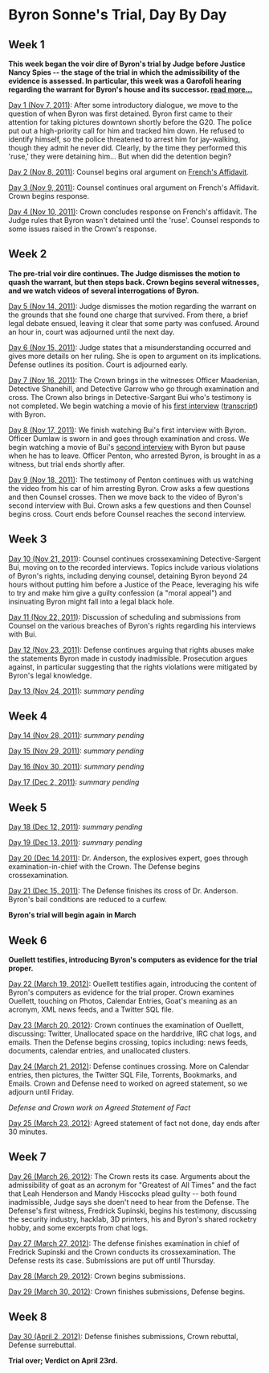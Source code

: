 Byron Sonne's Trial, Day By Day
===============================

Week 1
-------

**This week began the voir dire of Byron's trial by Judge before Justice Nancy Spies -- the stage of the trial in which the admissibility of the evidence is assessed. In particular, this week was a Garofoli hearing regarding the warrant for Byron's house and its successor. [read more...](https://github.com/colah/ByronTrialNotes/blob/master/synthesis/week1.md)**

[Day 1 (Nov 7, 2011)](https://github.com/colah/ByronTrialNotes/blob/master/daily-notes/day1.md): After some introductory dialogue, we move to the question of when Byron was first detained. Byron first came to their attention for taking pictures downtown shortly before the G20. The police put out a high-priority call for him and tracked him down. He refused to identify himself, so the police threatened to arrest him for jay-walking, though they admit he never did. Clearly, by the time they performed this 'ruse,' they were detaining him... But when did the detention begin?

[Day 2 (Nov 8, 2011)](https://github.com/colah/ByronTrialNotes/blob/master/daily-notes/day2.md): Counsel begins oral argument on [French's Affidavit](https://github.com/colah/ByronTrialNotes/raw/master/court-documents/warrant-June22-58Elderwood.pdf).

[Day 3 (Nov 9, 2011)](https://github.com/colah/ByronTrialNotes/blob/master/daily-notes/day3.md): Counsel continues oral argument on French's Affidavit. Crown begins response.

[Day 4 (Nov 10, 2011)](https://github.com/colah/ByronTrialNotes/blob/master/daily-notes/day4.md): Crown concludes response on French's affidavit. The Judge rules that Byron wasn't detained until the 'ruse'. Counsel responds to some issues raised in the Crown's response.

Week 2
--------

**The pre-trial voir dire continues. The Judge dismisses the motion to quash the warrant, but then steps back. Crown begins several witnesses, and we watch videos of several interrogations of Byron.**

[Day 5 (Nov 14, 2011)](https://github.com/colah/ByronTrialNotes/blob/master/daily-notes/day5.md): Judge dismisses the motion regarding the warrant on the grounds that she found one charge that survived. From there, a brief legal debate ensued, leaving it clear that some party was confused. Around an hour in, court was adjourned until the next day.

[Day 6 (Nov 15, 2011)](https://github.com/colah/ByronTrialNotes/blob/master/daily-notes/day6.md): Judge states that a misunderstanding occurred and gives more details on her ruling. She is open to argument on its implications. Defense outlines its position. Court is adjourned early.

[Day 7 (Nov 16, 2011)](https://github.com/colah/ByronTrialNotes/blob/master/daily-notes/day7.md): The Crown brings in the witnesses Officer Maadenian, Detective Shanehill, and Detective Garrow who go through examination and cross. The Crown also brings in Detective-Sargant Bui who's testimony is not completed. We begin watching a movie of his [first interview](http://www.youtube.com/watch?v=RTX7Gw7YJpc) ([transcript](https://github.com/colah/ByronTrialNotes/blob/master/evidence/Bui-interview-1.md)) with Byron.

[Day 8 (Nov 17, 2011)](https://github.com/colah/ByronTrialNotes/blob/master/daily-notes/day8.md): We finish watching Bui's first interview with Byron. Officer Dumlaw is sworn in and goes through examination and cross. We begin watching a movie of Bui's [second interview](http://www.youtube.com/watch?v=7o6ADO8Czf0) with Byron but pause when he has to leave. Officer Penton, who arrested Byron, is brought in as a witness, but trial ends shortly after.

[Day 9 (Nov 18, 2011)](https://github.com/colah/ByronTrialNotes/blob/master/daily-notes/day9.md): The testimony of Penton continues with us watching the video from his car of him arresting Byron. Crow asks a few questions and then Counsel crosses. Then we move back to the video of Byron's second interview with Bui. Crown asks a few questions and then Counsel begins cross. Court ends before Counsel reaches the second interview.

Week 3
--------

[Day 10 (Nov 21, 2011)](https://github.com/colah/ByronTrialNotes/blob/master/daily-notes/day10.md): Counsel continues crossexamining Detective-Sargent Bui, moving on to the recorded interviews. Topics include various violations of Byron's rights, including denying counsel, detaining Byron beyond 24 hours without putting him before a Justice of the Peace, leveraging his wife to try and make him give a guilty confession (a "moral appeal") and insinuating Byron might fall into a legal black hole.


[Day 11 (Nov 22, 2011)](https://github.com/colah/ByronTrialNotes/blob/master/daily-notes/day11.md): Discussion of scheduling and submissions from Counsel on the various breaches of Byron's rights regarding his interviews with Bui.

[Day 12 (Nov 23, 2011)](https://github.com/colah/ByronTrialNotes/blob/master/daily-notes/day12.md): Defense continues arguing that rights abuses make the statements Byron made in custody inadmissible. Prosecution argues against, in particular suggesting that the rights violations were mitigated by Byron's legal knowledge.

[Day 13 (Nov 24, 2011)](https://github.com/colah/ByronTrialNotes/blob/master/daily-notes/day13.md): _summary pending_

Week 4
--------

[Day 14 (Nov 28, 2011)](https://github.com/colah/ByronTrialNotes/blob/master/daily-notes/day14.md): _summary pending_

[Day 15 (Nov 29, 2011)](https://github.com/colah/ByronTrialNotes/blob/master/daily-notes/day15.md): _summary pending_

[Day 16 (Nov 30, 2011)](https://github.com/colah/ByronTrialNotes/blob/master/daily-notes/day16.md): _summary pending_

[Day 17 (Dec 2, 2011)](https://github.com/colah/ByronTrialNotes/blob/master/daily-notes/day17.md): _summary pending_


Week 5
--------

[Day 18 (Dec 12, 2011)](https://github.com/colah/ByronTrialNotes/blob/master/daily-notes/day18.md): _summary pending_

[Day 19 (Dec 13, 2011)](https://github.com/colah/ByronTrialNotes/blob/master/daily-notes/day19.md): _summary pending_

[Day 20 (Dec 14,2011)](https://github.com/colah/ByronTrialNotes/blob/master/daily-notes/day20.md): Dr. Anderson, the explosives expert, goes through examination-in-chief with the Crown. The Defense begins crossexamination.

[Day 21 (Dec 15, 2011)](https://github.com/colah/ByronTrialNotes/blob/master/daily-notes/day21.md): The Defense finishes its cross of Dr. Anderson. Byron's bail conditions are reduced to a curfew.

**Byron's trial will begin again in March**

Week 6
--------

**Ouellett testifies, introducing Byron's computers as evidence for the trial proper.**

[Day 22 (March 19, 2012)](https://github.com/colah/ByronTrialNotes/blob/master/daily-notes/day22.md): Ouellett testifies again, introducing the content of Byron's computers as evidence for the trial proper. Crown examines Ouellett, touching on Photos, Calendar Entries, Goat's meaning as an acronym, XML news feeds, and a Twitter SQL file.

[Day 23 (March 20, 2012)](https://github.com/colah/ByronTrialNotes/blob/master/daily-notes/day23.md): Crown continues the examination of Ouellett, discussing: Twitter, Unallocated space on the harddrive, IRC chat logs, and emails. Then the Defense begins crossing, topics including: news feeds, documents, calendar entries, and unallocated clusters.

[Day 24 (March 21, 2012)](https://github.com/colah/ByronTrialNotes/blob/master/daily-notes/day24.md): Defense continues crossing. More on Calendar entries, then pictures, the Twitter SQL File, Torrents, Bookmarks, and Emails. Crown and Defense need to worked on agreed statement, so we adjourn until Friday.

_Defense and Crown work on Agreed Statement of Fact_

[Day 25 (March 23, 2012)](https://github.com/colah/ByronTrialNotes/blob/master/daily-notes/day25.md): Agreed statement of fact not done, day ends after 30 minutes.


Week 7
-------

[Day 26 (March 26, 2012)](https://github.com/colah/ByronTrialNotes/blob/master/daily-notes/day26.md): The Crown rests its case. Arguments about the admissibility of goat as an acronym for "Greatest of All Times" and the fact that Leah Henderson and Mandy Hiscocks plead guilty -- both found inadmissible, Judge says she doen't need to hear from the Defense. The Defense's first witness, Fredrick Supinski, begins his testimony, discussing the security industry, hacklab, 3D printers, his and Byron's shared rocketry hobby, and some excerpts from chat logs.

[Day 27 (March 27, 2012)](https://github.com/colah/ByronTrialNotes/blob/master/daily-notes/day27.md): The defense finishes examination in chief of Fredrick Supinski and the Crown conducts its crossexamination. The Defense rests its case. Submissions are put off until Thursday.

[Day 28 (March 29, 2012)](https://github.com/colah/ByronTrialNotes/blob/master/daily-notes/day28.md): Crown begins submissions.

[Day 29 (March 30, 2012)](https://github.com/colah/ByronTrialNotes/blob/master/daily-notes/day29.md): Crown finishes submissions, Defense begins.

Week 8
-------

[Day 30 (April 2, 2012)](https://github.com/colah/ByronTrialNotes/blob/master/daily-notes/day30.md): Defense finishes submissions, Crown rebuttal, Defense surrebuttal.

**Trial over; Verdict on April 23rd.**



